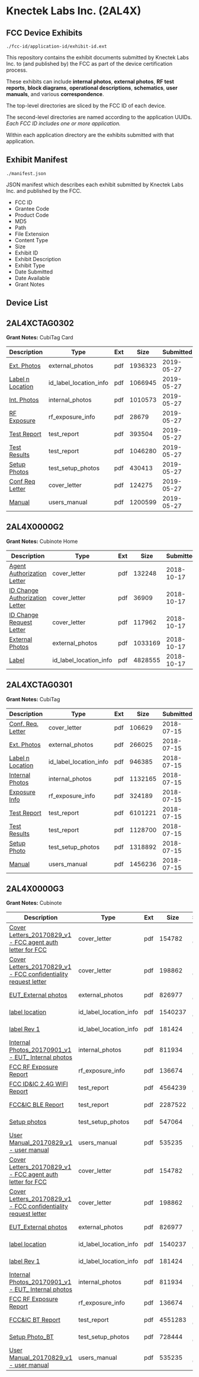 # Knectek Labs Inc. (2AL4X)
## FCC Device Exhibits

```
./fcc-id/application-id/exhibit-id.ext
```

This repository contains the exhibit documents submitted by Knectek Labs Inc. to (and published by) the FCC as part of the device certification process.

These exhibits can include **internal photos**, **external photos**, **RF test reports**, **block diagrams**, **operational descriptions**, **schematics**, **user manuals**, and various **correspondence**.

The top-level directories are sliced by the FCC ID of each device.

The second-level directories are named according to the application UUIDs. *Each FCC ID includes one or more application.*

Within each application directory are the exhibits submitted with that application. 

## Exhibit Manifest

```
./manifest.json
```

JSON manifest which describes each exhibit submitted by Knectek Labs Inc. and published by the FCC.

- FCC ID
- Grantee Code
- Product Code
- MD5
- Path
- File Extension
- Content Type
- Size
- Exhibit ID
- Exhibit Description
- Exhibit Type
- Date Submitted
- Date Available
- Grant Notes

## Device List
## 2AL4XCTAG0302
**Grant Notes:** CubiTag Card

| Description | Type | Ext | Size | Submitted | Available |
| ----------- | ---- | --- | ---- | --------- | --------- |
| [Ext. Photos](2AL4XCTAG0302/874ea8424a6c66c421c20b0707f20550/4295832.pdf) | external_photos | pdf | 1936323 | 2019-05-27 | 2019-06-02 |
| [Label n Location](2AL4XCTAG0302/874ea8424a6c66c421c20b0707f20550/4295833.pdf) | id_label_location_info | pdf | 1066945 | 2019-05-27 | 2019-06-02 |
| [Int. Photos](2AL4XCTAG0302/874ea8424a6c66c421c20b0707f20550/4295834.pdf) | internal_photos | pdf | 1010573 | 2019-05-27 | 2019-06-02 |
| [RF Exposure](2AL4XCTAG0302/874ea8424a6c66c421c20b0707f20550/4295835.pdf) | rf_exposure_info | pdf | 28679 | 2019-05-27 | 2019-06-02 |
| [Test Report](2AL4XCTAG0302/874ea8424a6c66c421c20b0707f20550/4295836.pdf) | test_report | pdf | 393504 | 2019-05-27 | 2019-06-02 |
| [Test Results](2AL4XCTAG0302/874ea8424a6c66c421c20b0707f20550/4295837.pdf) | test_report | pdf | 1046280 | 2019-05-27 | 2019-06-02 |
| [Setup Photos](2AL4XCTAG0302/874ea8424a6c66c421c20b0707f20550/4295838.pdf) | test_setup_photos | pdf | 430413 | 2019-05-27 | 2019-06-02 |
| [Conf Req Letter](2AL4XCTAG0302/874ea8424a6c66c421c20b0707f20550/4295831.pdf) | cover_letter | pdf | 124275 | 2019-05-27 | 2019-06-02 |
| [Manual](2AL4XCTAG0302/874ea8424a6c66c421c20b0707f20550/4295839.pdf) | users_manual | pdf | 1200599 | 2019-05-27 | 2019-06-02 |
## 2AL4X0000G2
**Grant Notes:** Cubinote Home

| Description | Type | Ext | Size | Submitted | Available |
| ----------- | ---- | --- | ---- | --------- | --------- |
| [Agent Authorization Letter](2AL4X0000G2/72c1d554204a8aa395d561cb3e115c55/4038575.pdf) | cover_letter | pdf | 132248 | 2018-10-17 | 2018-10-17 |
| [ID Change Authorization Letter](2AL4X0000G2/72c1d554204a8aa395d561cb3e115c55/4038576.pdf) | cover_letter | pdf | 36909 | 2018-10-17 | 2018-10-17 |
| [ID Change Request Letter](2AL4X0000G2/72c1d554204a8aa395d561cb3e115c55/4038577.pdf) | cover_letter | pdf | 117962 | 2018-10-17 | 2018-10-17 |
| [External Photos](2AL4X0000G2/72c1d554204a8aa395d561cb3e115c55/4038579.pdf) | external_photos | pdf | 1033169 | 2018-10-17 | 2018-10-17 |
| [Label](2AL4X0000G2/72c1d554204a8aa395d561cb3e115c55/4038578.pdf) | id_label_location_info | pdf | 4828555 | 2018-10-17 | 2018-10-17 |
## 2AL4XCTAG0301
**Grant Notes:** CubiTag

| Description | Type | Ext | Size | Submitted | Available |
| ----------- | ---- | --- | ---- | --------- | --------- |
| [Conf. Req. Letter](2AL4XCTAG0301/1ce747517ce8a4b89a5a87976be9cc3f/3924525.pdf) | cover_letter | pdf | 106629 | 2018-07-15 | 2018-07-16 |
| [Ext. Photos](2AL4XCTAG0301/1ce747517ce8a4b89a5a87976be9cc3f/3924526.pdf) | external_photos | pdf | 266025 | 2018-07-15 | 2018-07-16 |
| [Label n Location](2AL4XCTAG0301/1ce747517ce8a4b89a5a87976be9cc3f/3924527.pdf) | id_label_location_info | pdf | 946385 | 2018-07-15 | 2018-07-16 |
| [Internal Photos](2AL4XCTAG0301/1ce747517ce8a4b89a5a87976be9cc3f/3924528.pdf) | internal_photos | pdf | 1132165 | 2018-07-15 | 2018-07-16 |
| [Exposure Info](2AL4XCTAG0301/1ce747517ce8a4b89a5a87976be9cc3f/3924529.pdf) | rf_exposure_info | pdf | 324189 | 2018-07-15 | 2018-07-16 |
| [Test Report](2AL4XCTAG0301/1ce747517ce8a4b89a5a87976be9cc3f/3924530.pdf) | test_report | pdf | 6101221 | 2018-07-15 | 2018-07-16 |
| [Test Results](2AL4XCTAG0301/1ce747517ce8a4b89a5a87976be9cc3f/3924531.pdf) | test_report | pdf | 1128700 | 2018-07-15 | 2018-07-16 |
| [Setup Photo](2AL4XCTAG0301/1ce747517ce8a4b89a5a87976be9cc3f/3924532.pdf) | test_setup_photos | pdf | 1318892 | 2018-07-15 | 2018-07-16 |
| [Manual](2AL4XCTAG0301/1ce747517ce8a4b89a5a87976be9cc3f/3924533.pdf) | users_manual | pdf | 1456236 | 2018-07-15 | 2018-07-16 |
## 2AL4X0000G3
**Grant Notes:** Cubinote

| Description | Type | Ext | Size | Submitted | Available |
| ----------- | ---- | --- | ---- | --------- | --------- |
| [Cover Letters_20170829_v1 - FCC agent auth letter for FCC](2AL4X0000G3/abf81053b6c7b74cc0902a811062d881/3556946.pdf) | cover_letter | pdf | 154782 | 2017-09-12 | 2017-09-12 |
| [Cover Letters_20170829_v1 - FCC confidentiality request letter](2AL4X0000G3/abf81053b6c7b74cc0902a811062d881/3556947.pdf) | cover_letter | pdf | 198862 | 2017-09-12 | 2017-09-12 |
| [EUT_External photos](2AL4X0000G3/abf81053b6c7b74cc0902a811062d881/3556948.pdf) | external_photos | pdf | 826977 | 2017-09-12 | 2017-09-12 |
| [label location](2AL4X0000G3/abf81053b6c7b74cc0902a811062d881/3556952.pdf) | id_label_location_info | pdf | 1540237 | 2017-09-12 | 2017-09-12 |
| [label Rev 1](2AL4X0000G3/abf81053b6c7b74cc0902a811062d881/3556953.pdf) | id_label_location_info | pdf | 181424 | 2017-09-12 | 2017-09-12 |
| [Internal Photos_20170901_v1 - EUT_ Internal photos](2AL4X0000G3/abf81053b6c7b74cc0902a811062d881/3556951.pdf) | internal_photos | pdf | 811934 | 2017-09-12 | 2017-09-12 |
| [FCC RF Exposure  Report](2AL4X0000G3/abf81053b6c7b74cc0902a811062d881/3556949.pdf) | rf_exposure_info | pdf | 136674 | 2017-09-12 | 2017-09-12 |
| [FCC ID&IC 2.4G WIFI Report](2AL4X0000G3/abf81053b6c7b74cc0902a811062d881/3556973.pdf) | test_report | pdf | 4564239 | 2017-09-12 | 2017-09-12 |
| [FCC&IC  BLE Report](2AL4X0000G3/abf81053b6c7b74cc0902a811062d881/3556976.pdf) | test_report | pdf | 2287522 | 2017-09-12 | 2017-09-12 |
| [Setup photos](2AL4X0000G3/abf81053b6c7b74cc0902a811062d881/3556981.pdf) | test_setup_photos | pdf | 547064 | 2017-09-12 | 2017-09-12 |
| [User Manual_20170829_v1 - user manual](2AL4X0000G3/abf81053b6c7b74cc0902a811062d881/3556955.pdf) | users_manual | pdf | 535235 | 2017-09-12 | 2017-09-12 |
| [Cover Letters_20170829_v1 - FCC agent auth letter for FCC](2AL4X0000G3/619576a0d2c1672d47a1dc15cbba6581/3556946.pdf) | cover_letter | pdf | 154782 | 2017-09-12 | 2017-09-12 |
| [Cover Letters_20170829_v1 - FCC confidentiality request letter](2AL4X0000G3/619576a0d2c1672d47a1dc15cbba6581/3556947.pdf) | cover_letter | pdf | 198862 | 2017-09-12 | 2017-09-12 |
| [EUT_External photos](2AL4X0000G3/619576a0d2c1672d47a1dc15cbba6581/3556948.pdf) | external_photos | pdf | 826977 | 2017-09-12 | 2017-09-12 |
| [label location](2AL4X0000G3/619576a0d2c1672d47a1dc15cbba6581/3556952.pdf) | id_label_location_info | pdf | 1540237 | 2017-09-12 | 2017-09-12 |
| [label Rev 1](2AL4X0000G3/619576a0d2c1672d47a1dc15cbba6581/3556953.pdf) | id_label_location_info | pdf | 181424 | 2017-09-12 | 2017-09-12 |
| [Internal Photos_20170901_v1 - EUT_ Internal photos](2AL4X0000G3/619576a0d2c1672d47a1dc15cbba6581/3556951.pdf) | internal_photos | pdf | 811934 | 2017-09-12 | 2017-09-12 |
| [FCC RF Exposure  Report](2AL4X0000G3/619576a0d2c1672d47a1dc15cbba6581/3556949.pdf) | rf_exposure_info | pdf | 136674 | 2017-09-12 | 2017-09-12 |
| [FCC&IC BT  Report](2AL4X0000G3/619576a0d2c1672d47a1dc15cbba6581/3556950.pdf) | test_report | pdf | 4551283 | 2017-09-12 | 2017-09-12 |
| [Setup Photo_BT](2AL4X0000G3/619576a0d2c1672d47a1dc15cbba6581/3556954.pdf) | test_setup_photos | pdf | 728444 | 2017-09-12 | 2017-09-12 |
| [User Manual_20170829_v1 - user manual](2AL4X0000G3/619576a0d2c1672d47a1dc15cbba6581/3556955.pdf) | users_manual | pdf | 535235 | 2017-09-12 | 2017-09-12 |
